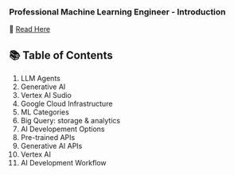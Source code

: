 ### Professional Machine Learning Engineer - Introduction  
📘 <a href='https://fern-stop-81f.notion.site/Machine-Learning-Engineer-Learning-Path-Introduction-1b313f9f5c038013840bf69971e5759e?pvs=74'> Read Here </a> 

## 📚 Table of Contents

1. LLM Agents
2. Generative AI
3. Vertex AI Sudio
4. Google Cloud Infrastructure
5. ML Categories
6. Big Query: storage & analytics
7. AI Developement Options
8. Pre-trained APIs
9. Generative AI APIs
10. Vertex AI
11. AI Development Workflow
    
